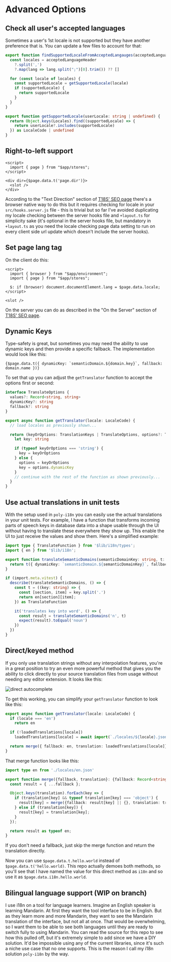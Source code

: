 # Advanced Options

## Check all user's accepted languages

Sometimes a user's 1st locale is not supported but they have another preference that is. You can update a few files to account for that:

```ts title="lib/poly-i18n/locales.ts"
export function findSupportedLocaleFromAcceptedLangauges(acceptedLanguageHeader: string | null) {
  const locales = acceptedLanguageHeader
    ?.split(',')
    ?.map(lang => lang.split(";")[0].trim()) ?? []

  for (const locale of locales) {
    const supportedLocale = getSupportedLocale(locale)
    if (supportedLocale) {
      return supportedLocale
    }
  }
}

export function getSupportedLocale(userLocale: string | undefined) {
  return Object.keys(Locales).find((supportedLocale) => {
    return userLocale?.includes(supportedLocale)
  }) as LocaleCode | undefined
}
```

## Right-to-left support

```svelte title="src/routes/+layout.svelte"
<script>
  import { page } from "$app/stores";
</script>

<div dir={$page.data.t('page.dir')}>
  <slot />
</div>
```

According to the "Text Direction" section of [T18S' SEO page](https://t18s.sigrist.dev/seo) there's a browser native way to do this but it requires checking for locale in your `src/hooks.server.js` file - this is trivial but so far I've avoided duplicating my locale checking between the server hooks file and `+layout.ts` for simplicity sake (it's optional in the server hooks file, but mandatory in `+layout.ts` as you need the locale checking page data setting to run on every client side url update which doesn't include the server hooks).

## Set page lang tag

On the client do this:

```svelte title="src/routes/+layout.svelte" {5}
<script>
  import { browser } from "$app/environment";
  import { page } from "$app/stores";

  $: if (browser) document.documentElement.lang = $page.data.locale;
</script>

<slot />
```

On the server you can do as described in the "On the Server" section of [T18S' SEO page](https://t18s.sigrist.dev/seo).

## Dynamic Keys

Type-safety is great, but sometimes you may need the ability to use dynamic keys and then provide a specific fallback. The implementation would look like this:

```svelte
{$page.data.t({ dynamicKey: `semanticDomain.${domain.key}`, fallback: domain.name })}
```

To set that up you can adjust the `getTranslator` function to accept the options first or second:

```ts title="lib/poly-i18n/index.ts"
interface TranslateOptions {
  values?: Record<string, string>
  dynamicKey?: string
  fallback?: string
}

export async function getTranslator(locale: LocaleCode) {
  // load locales as previously shown...

  return (keyOrOptions: TranslationKeys | TranslateOptions, options?: TranslateOptions): string => {
    let key: string

    if (typeof keyOrOptions === 'string') {
      key = keyOrOptions
    } else {
      options = keyOrOptions
      key = options.dynamicKey
    }
    // continue with the rest of the function as shown previously...
  }
}
```

## Use actual translations in unit tests

With the setup used in `poly-i18n` you can easily use the actual translations in your unit tests. For example, I have a function that transforms incoming parts of speech keys in database data into a shape usable through the UI without having to translate these everywhere they show up. This enable the UI to just receive the values and show them. Here's a simplified example:

```ts title="translateSemanticDomains.ts"
import type { TranslateFunction } from '$lib/i18n/types';
import { en } from '$lib/i18n';

export function translateSemanticDomains(semanticDomainKey: string, t: TranslateFunction) {
  return t({ dynamicKey: `semanticDomain.${semanticDomainKey}`, fallback: semanticDomainKey })
}

if (import.meta.vitest) {
  describe(translateSemanticDomains, () => {
    const t = ((key: string) => {
      const [section, item] = key.split('.')
      return en[section][item];
    }) as TranslateFunction

    it('translates key into word', () => {
      const result = translateSemanticDomains('n', t)
      expect(result).toEqual('noun')
    })
  })
}
```

## Direct/keyed method

If you only use translation strings without any interpolation features, you're in a great position to try an even more powerful method that gives you the ability to click directly to your source translation files from usage without needing any editor extension. It looks like this:

![direct autocomplete](/direct-autocomplete.png)

To get this working, you can simplify your `getTranslator` function to look like this:

```ts title="lib/poly-i18n/index.ts"
export async function getTranslator(locale: LocaleCode) {
  if (locale === 'en')
    return en

  if (!loadedTranslations[locale])
    loadedTranslations[locale] = await import(`./locales/${locale}.json`)

  return merge({ fallback: en, translation: loadedTranslations[locale]})
}
```

That merge function looks like this:

```ts title="lib/poly-i18n/merge.ts"
import type en from './locales/en.json'

export function merge({fallback, translation}: {fallback: Record<string, any>, translation: Record<string, any>}) {
  const result = { ...fallback };

  Object.keys(translation).forEach(key => {
    if (translation[key] && typeof translation[key] === 'object') {
      result[key] = merge({fallback: result[key] || {}, translation: translation[key]});
    } else if (translation[key]) {
      result[key] = translation[key];
    }
  });

  return result as typeof en;
}
```

If you don't need a fallback, just skip the merge function and return the translation directly.

Now you can use `$page.data.t.hello.world` instead of `$page.data.t('hello.world)`. This repo actually demoes both methods, so you'll see that I have named the value for this direct method as `i18n` and so use it as `$page.data.i18n.hello.world`.

## Bilingual language support (WIP on branch)

I use i18n on a tool for language learners. Imagine an English speaker is learning Mandarin. At first they want the tool interface to be in English. But as they learn more and more Mandarin, they want to see the Mandarin translation of the interface, but not all at once. That would be overwhelming, so I want them to be able to see both languages until they are ready to switch fully to using Mandarin. You can read the source for this repo to see how this pulled off, but it's extremely simple to add since we have a DIY solution. It'd be impossible using any of the current libraries, since it's such a niche use case that no one supports. This is the reason I call my i18n solution `poly-i18n` by the way.